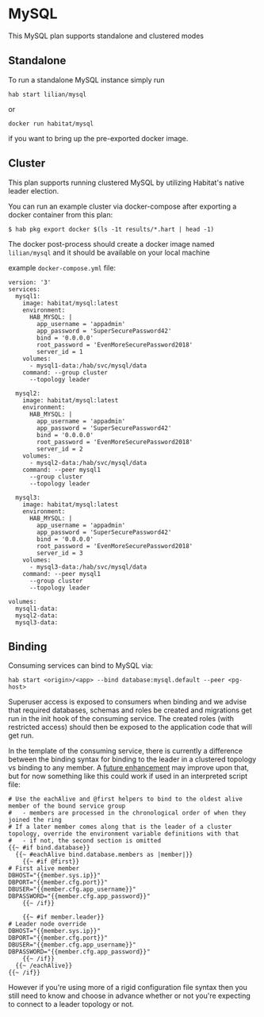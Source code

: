 # MySQL

This MySQL plan supports standalone and clustered modes

## Standalone

To run a standalone MySQL instance simply run
```
hab start lilian/mysql
```
or
```
docker run habitat/mysql
```
if you want to bring up the pre-exported docker image.

## Cluster

This plan supports running clustered MySQL by utilizing Habitat's native leader election.

You can run an example cluster via docker-compose after exporting a docker container from this plan:
```
$ hab pkg export docker $(ls -1t results/*.hart | head -1)
```

The docker post-process should create a docker image named `lilian/mysql` and it should be available on your local machine

example `docker-compose.yml` file:
```
version: '3'
services:
  mysql1:
    image: habitat/mysql:latest
    environment:
      HAB_MYSQL: |
        app_username = 'appadmin'
        app_password = 'SuperSecurePassword42'
        bind = '0.0.0.0'
        root_password = 'EvenMoreSecurePassword2018'
        server_id = 1
    volumes:
      - mysql1-data:/hab/svc/mysql/data
    command: --group cluster
      --topology leader

  mysql2:
    image: habitat/mysql:latest
    environment:
      HAB_MYSQL: |
        app_username = 'appadmin'
        app_password = 'SuperSecurePassword42'
        bind = '0.0.0.0'
        root_password = 'EvenMoreSecurePassword2018'
        server_id = 2
    volumes:
      - mysql2-data:/hab/svc/mysql/data
    command: --peer mysql1
      --group cluster
      --topology leader

  mysql3:
    image: habitat/mysql:latest
    environment:
      HAB_MYSQL: |
        app_username = 'appadmin'
        app_password = 'SuperSecurePassword42'
        bind = '0.0.0.0'
        root_password = 'EvenMoreSecurePassword2018'
        server_id = 3
    volumes:
      - mysql3-data:/hab/svc/mysql/data
    command: --peer mysql1
      --group cluster
      --topology leader

volumes:
  mysql1-data:
  mysql2-data:
  mysql3-data:
```

## Binding

Consuming services can bind to MySQL via:

```
hab start <origin>/<app> --bind database:mysql.default --peer <pg-host>
```

Superuser access is exposed to consumers when binding and we advise that required databases, schemas and roles be created and migrations get run in the init hook of the consuming service. The created roles (with restricted access) should then be exposed to the application code that will get run.

In the template of the consuming service, there is currently a difference between the binding syntax for binding to the leader in a clustered topology vs binding to any member.  A [future enhancement](https://github.com/habitat-sh/habitat/issues/4127) may improve upon that, but for now something like this could work if used in an interpreted script file:

```
# Use the eachAlive and @first helpers to bind to the oldest alive member of the bound service group
#   - members are processed in the chronological order of when they joined the ring
# If a later member comes along that is the leader of a cluster topology, override the environment variable definitions with that
#   - if not, the second section is omitted
{{~ #if bind.database}}
  {{~ #eachAlive bind.database.members as |member|}}
    {{~ #if @first}}
# First alive member
DBHOST="{{member.sys.ip}}"
DBPORT="{{member.cfg.port}}"
DBUSER="{{member.cfg.app_username}}"
DBPASSWORD="{{member.cfg.app_password}}"
    {{~ /if}}

    {{~ #if member.leader}}
# Leader node override
DBHOST="{{member.sys.ip}}"
DBPORT="{{member.cfg.port}}"
DBUSER="{{member.cfg.app_username}}"
DBPASSWORD="{{member.cfg.app_password}}"
    {{~ /if}}
  {{~ /eachAlive}}
{{~ /if}}
```

However if you're using more of a rigid configuration file syntax then you still need to know and choose in advance whether or not you're expecting to connect to a leader topology or not.
